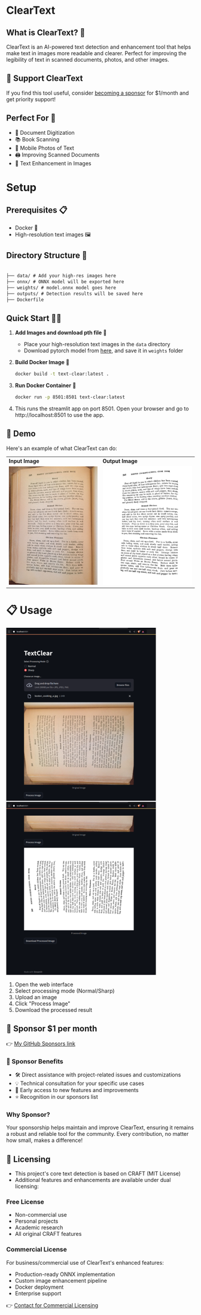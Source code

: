 # ClearText

## What is ClearText? 🤔
ClearText is an AI-powered text detection and enhancement tool that helps make text in images more readable and clearer. Perfect for improving the legibility of text in scanned documents, photos, and other images.

## 💎 Support ClearText
If you find this tool useful, consider [becoming a sponsor](https://github.com/sponsors/ajinkya933) for $1/month and get priority support!


## Perfect For 🎯
- 📄 Document Digitization
- 📚 Book Scanning
- 📱 Mobile Photos of Text
- 🖨️ Improving Scanned Documents
- 📑 Text Enhancement in Images

# Setup

## Prerequisites 📋
- Docker 🐳
- High-resolution text images 🖼️

## Directory Structure 📁
```

├── data/ # Add your high-res images here
├── onnx/ # ONNX model will be exported here
├── weights/ # model.onnx model goes here
├── outputs/ # Detection results will be saved here
├── Dockerfile
```

## Quick Start 🏃‍♂️

1. **Add Images and download pth file** 📸
   - Place your high-resolution text images in the `data` directory
   - Download pytorch model from [here](https://drive.google.com/file/d/12L_st5Z4-GDv5GNn-FZfVs9eKJ5ipGMY/view?usp=sharing), and save it in `weights` folder 

2. **Build Docker Image** 🔨
   ```bash
   docker build -t text-clear:latest .
   ````
3. **Run Docker Container** 🐳
   ```bash
   docker run -p 8501:8501 text-clear:latest
   ```
4. This runs the streamlit app on port 8501. Open your browser and go to http://localhost:8501 to use the app.
## 📸 Demo


Here's an example of what ClearText can do:

<table>
  <tr>
    <td><b>Input Image</b></td>
    <td><b>Output Image</b></td>
  </tr>
  <tr>
    <td><img src="data/boston_cooking_a.jpg" alt="Input Image" width="400"/></td>
    <td><img src="outputs/res_out.jpg" alt="Output Image" width="400"/></td>
    
  </tr>

</table>


# 📋 Usage


<img src="imgs/streamlit1.png" alt="Input Image" width="400"/>
<img src="imgs/streamlit2.png" alt="Input Image" width="400"/>

1. Open the web interface
2. Select processing mode (Normal/Sharp)
3. Upload an image
4. Click "Process Image"
5. Download the processed result


## 💎 Sponsor $1 per month
👉 [My GitHub Sponsors link](https://github.com/sponsors/ajinkya933)


### 🌟 Sponsor Benefits
- 🛠️ Direct assistance with project-related issues and customizations
- 💡 Technical consultation for your specific use cases
- 🚀 Early access to new features and improvements
- ⭐ Recognition in our sponsors list

### Why Sponsor?
Your sponsorship helps maintain and improve ClearText, ensuring it remains a robust and reliable tool for the community. Every contribution, no matter how small, makes a difference!


## 📜 Licensing
- This project's core text detection is based on CRAFT (MIT License)
- Additional features and enhancements are available under dual licensing:
  
### Free License
- Non-commercial use
- Personal projects
- Academic research
- All original CRAFT features

### Commercial License
For business/commercial use of ClearText's enhanced features:
- Production-ready ONNX implementation
- Custom image enhancement pipeline
- Docker deployment
- Enterprise support

👉 [Contact for Commercial Licensing](mailto:ajinkyabobade93@gmail.com)

